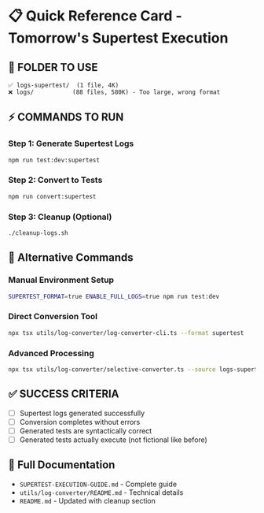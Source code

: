 # 📋 Quick Reference Card - Tomorrow's Supertest Execution

## 🎯 **FOLDER TO USE**
```
✅ logs-supertest/  (1 file, 4K)
❌ logs/           (88 files, 580K) - Too large, wrong format
```

## ⚡ **COMMANDS TO RUN**

### Step 1: Generate Supertest Logs
```bash
npm run test:dev:supertest
```

### Step 2: Convert to Tests  
```bash
npm run convert:supertest
```

### Step 3: Cleanup (Optional)
```bash
./cleanup-logs.sh
```

## 🔧 **Alternative Commands**

### Manual Environment Setup
```bash
SUPERTEST_FORMAT=true ENABLE_FULL_LOGS=true npm run test:dev
```

### Direct Conversion Tool
```bash
npx tsx utils/log-converter/log-converter-cli.ts --format supertest
```

### Advanced Processing
```bash
npx tsx utils/log-converter/selective-converter.ts --source logs-supertest/
```

## ✅ **SUCCESS CRITERIA**
- [ ] Supertest logs generated successfully
- [ ] Conversion completes without errors  
- [ ] Generated tests are syntactically correct
- [ ] Generated tests actually execute (not fictional like before)

## 📖 **Full Documentation**
- `SUPERTEST-EXECUTION-GUIDE.md` - Complete guide
- `utils/log-converter/README.md` - Technical details
- `README.md` - Updated with cleanup section
